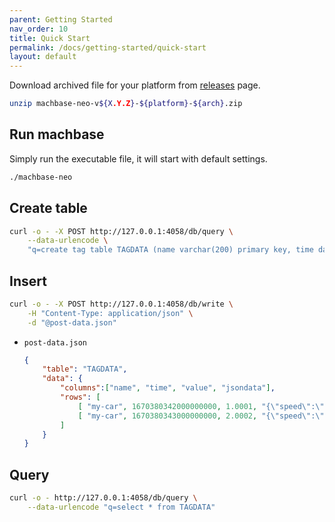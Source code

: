 ```yaml
---
parent: Getting Started
nav_order: 10
title: Quick Start
permalink: /docs/getting-started/quick-start
layout: default
---
```


Download archived file for your platform from [releases](https://github.com/MACHBASE/machbase/releases) page.

```sh
unzip machbase-neo-v${X.Y.Z}-${platform}-${arch}.zip
```

## Run machbase

Simply run the executable file, it will start with default settings.

```sh 
./machbase-neo
```

## Create table

```sh
curl -o - -X POST http://127.0.0.1:4058/db/query \
    --data-urlencode \
    "q=create tag table TAGDATA (name varchar(200) primary key, time datetime basetime, value double summarized, jsondata json)"
```

## Insert

```sh
curl -o - -X POST http://127.0.0.1:4058/db/write \
    -H "Content-Type: application/json" \
    -d "@post-data.json"
```


- `post-data.json`

    ```json
    {
        "table": "TAGDATA",
        "data": {
            "columns":["name", "time", "value", "jsondata"],
            "rows": [
                [ "my-car", 1670380342000000000, 1.0001, "{\"speed\":\"32.1kmh\",\"lat\":37.38906,\"lon\":127.12182}" ],
                [ "my-car", 1670380343000000000, 2.0002, "{\"speed\":\"65.4kmh\",\"lat\":37.38908,\"lon\":127.12189}" ]
            ]
        }
    }
    ```

## Query

```sh
curl -o - http://127.0.0.1:4058/db/query \
    --data-urlencode "q=select * from TAGDATA"
```
